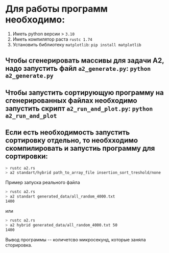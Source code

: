 # Для работы программ необходимо:
1. Иметь python версии > `3.10`
2. Иметь компилятор раста `rustc 1.74`
3. Установить библиотеку `matplotlib`: `pip install matplotlib`

## Чтобы сгенерировать массивы для задачи A2, надо запустить файл `a2_generate.py`: `python a2_generate.py`
## Чтобы запустить сортирующую программу на сгенерированных файлах необходимо запустить скрипт `a2_run_and_plot.py`: `python a2_run_and_plot`
## Если есть необходимость запустить сортировку отдельно, то необхходимо скомпилировать и запустиь программу для сортировки:
```sh
> rustc a2.rs
> a2 standart/hybrid path_to_array_file insertion_sort_treshold/none
```
Пример запуска реального файла
```sh
> rustc a2.rs
> a2 standart generated_data/all_random_4000.txt
1400
```
или
```sh
> rustc a2.rs
> a2 hybrid generated_data/all_random_4000.txt 50
1400
```

Вывод программы -- количетсво микросекунд, которые заняла сторировка.
